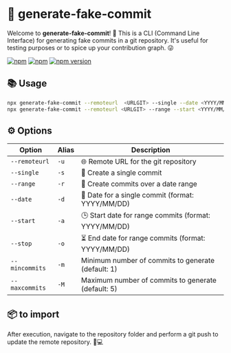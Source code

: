 # 🚀 generate-fake-commit

Welcome to **generate-fake-commit**! 🎉 This is a CLI (Command Line Interface) for generating fake commits in a git
repository. It's useful for testing purposes or to spice up your contribution graph. 😜

[![npm](https://img.shields.io/npm/v/generate-fake-commit)](https://www.npmjs.com/package/generate-fake-commit)
[![npm](https://img.shields.io/npm/dt/generate-fake-commit)](https://www.npmjs.com/package/generate-fake-commit)
[![npm version](https://badge.fury.io/js/generate-fake-commit.svg)](https://badge.fury.io/js/generate-fake-commit)


## 📚 Usage

```bash
npx generate-fake-commit --remoteurl  <URLGIT> --single --date <YYYY/MM/DD>
npx generate-fake-commit --remoteurl <URLGIT> --range --start <YYYY/MM/DD> --stop <YYYY/MM/DD>
```

## ⚙️ Options

| Option         | Alias | Description                                          |
|----------------|-------|------------------------------------------------------|
| `--remoteurl`  | `-u`  | 🌐 Remote URL for the git repository                 |
| `--single`     | `-s`  | 📌 Create a single commit                            |
| `--range`      | `-r`  | 📅 Create commits over a date range                  |
| `--date`       | `-d`  | 📆 Date for a single commit (format: YYYY/MM/DD)     |
| `--start`      | `-a`  | 🕒 Start date for range commits (format: YYYY/MM/DD) |
| `--stop`       | `-o`  | ⏳ End date for range commits (format: YYYY/MM/DD)    |
| `--mincommits` | `-m`  | Minimum number of commits to generate (default: 1)   
| `--maxcommits` | `-M`  | Maximum number of commits to generate (default: 5)   

## 📦 to import

After execution, navigate to the repository folder and perform a git push to update the remote repository. 🚀💻
